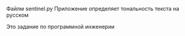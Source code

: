 Файлм sentinel.py
Приложение определяет тональность текста на русском

Это задание по программной инженерии
